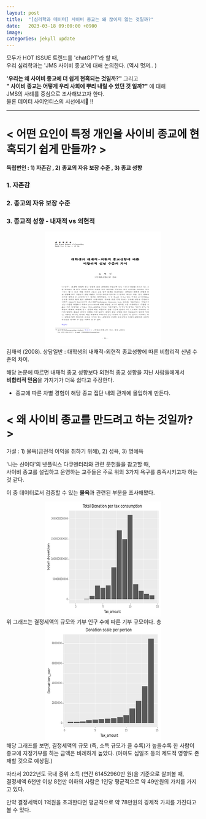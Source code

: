 ```yaml
---
layout: post
title:  "[심리학과 데이터] 사이비 종교는 왜 끊이지 않는 것일까?"
date:   2023-03-18 09:00:00 +0900
image:  
categories: jekyll update
---
```


모두가 HOT ISSUE 트렌드를 'chatGPT'라 할 때,  
우리 심리학과는 'JMS 사이비 종교'에 대해 논의한다. (역시 멋져.. )  

   
   
**'우리는 왜 사이비 종교에 더 쉽게 현혹되는 것일까?"** 그리고  
**" 사이비 종교는 어떻게 우리 사회에 뿌리 내릴 수 있던 것 일까?"** 에 대해  
JMS의 사례를 중심으로 조사해보고자 한다.   
물론 데이터 사이언티스의 시선에서👀 !!   

--------------------------------------------
  
# < 어떤 요인이 특정 개인을 사이비 종교에 현혹되기 쉽게 만들까?  >  
  
**독립변인 : 1) 자존감 , 2) 종교의 자유 보장 수준 , 3) 종교 성향**  

### 1. 자존감


### 2. 종고의 자유 보장 수준


### 3. 종교적 성향 - 내재적 vs 외현적 

<center><img src="/images/JMS/paper1.png" width="300" height="300"></center>
김재석 (2008). 상담일반 : 대학생의 내재적-외현적 종교성향에 따른 비합리적 신념 수준의 차이.  
  
해당 논문에 따르면 내재적 종교 성향보다 외현적 종교 성향을 지닌 사람들에게서  
**비합리적 믿음**을 가지기가 더욱 쉽다고 주장한다.  




+ 종교에 따른 차별 경험이 해당 종교 집단 내의 관계에 몰입하게 만든다. 

# < 왜 사이비 종교를 만드려고 하는 것일까?  >

가설 : 1) 물욕(금전적 이익을 취하기 위해), 2) 성욕, 3) 명예욕 
  
'나는 신이다'의 넷플릭스 다큐멘터리와 관련 문헌들을 참고할 때,  
사이비 종교를 설립하고 운영하는 교주들은 주로 위의 3가지 욕구를 충족시키고자 하는 것 같다.  
  
이 중 데이터로서 검증할 수 있는 **물욕**과 관련된 부분을 조사해봤다.  

<center><img src="/images/JMS/plot2.png" width="300" height="300"></center>  
위 그래프는 결정세액의 규모와 기부 인구 수에 따른 기부 규모이다.  
총 

<center><img src="/images/JMS/plot1.png" width="300" height="300"></center>  
해당 그래프를 보면, 결정세액의 규모 (즉, 소득 규모가 클 수록)가 높을수록 한 사람이 종교에 지정기부를 하는 금액은 비례하게 높았다. (아마도 십일조 등의 제도적 영향도 존재할 것으로 예상됨.)   
  
따라서 2022년도 국내 중위 소득 (연간 61452960만 원)을 기준으로 살펴볼 때,  
결정세액 6천만 이상 8천만 이하의 사람은 1인당 평균적으로 약 49만원의 가치를 가지고 있다. 
  
만약 결정세액이 1억원을 초과한다면 평균적으로 약 78만원의 경제적 가치를 가진다고 볼 수 있다. 


